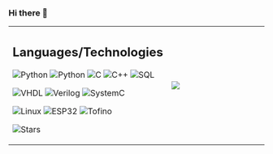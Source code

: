 ### Hi there 👋

<!--
**inmerso/inmerso** is a ✨ _special_ ✨ repository because its `README.md` (this file) appears on your GitHub profile.

Here are some ideas to get you started:

- 🔭 I’m currently working on ...
- 🌱 I’m currently learning ...
- 👯 I’m looking to collaborate on ...
- 🤔 I’m looking for help with ...
- 💬 Ask me about ...
- 📫 How to reach me: ...
- 😄 Pronouns: ...
- ⚡ Fun fact: ...
-->

<table border=0>
<tr>
<td style="width:50%; vertical-align:top">
<h2>Languages/Technologies</h2>

![Python](https://img.shields.io/badge/-Python-000?&logo=Python)
![Python](https://img.shields.io/badge/-Flask-000?&logo=Python)
![C](https://img.shields.io/badge/-C-000?&logo=C)
![C++](https://img.shields.io/badge/-C++-000?&logo=c%2b%2b)
![SQL](https://img.shields.io/badge/-SQL-100?&logo=MySQL&logoColor=ff0000)

![VHDL](https://img.shields.io/badge/-VHDL-000)
![Verilog](https://img.shields.io/badge/-Verilog-000)
![SystemC](https://img.shields.io/badge/-SystemC-000)

![Linux](https://img.shields.io/badge/-Linux-000?&logo=Linux)
![ESP32](https://img.shields.io/badge/-esp32-000)
![Tofino](https://img.shields.io/badge/-Intel_Tofino-00c)

![Stars](https://img.shields.io/github/stars/inmerso)
</td>

<td>
<a href="https://github.com/inmerso">
  <img align="center" src="https://github-readme-stats.vercel.app/api/top-langs/?username=inmerso" />
</a>
</td>

</tr>
</table>
